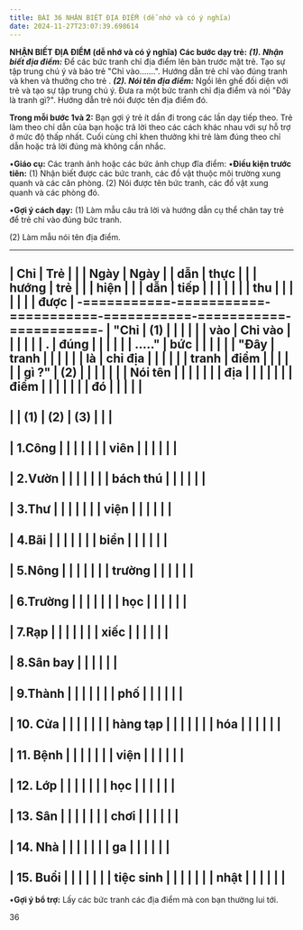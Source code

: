 ```yaml
---
title: BÀI 36 NHẬN BIẾT ĐỊA ĐIỂM (dễ nhớ và có ý nghĩa)
date: 2024-11-27T23:07:39.698614
---
```

**NHẬN BIẾT ĐỊA ĐIỂM (dễ nhớ và có ý nghĩa)**
**Các bước dạy trẻ:**
***(1). Nhận biết địa điểm:*** Để các bức tranh chỉ địa điểm lên bàn
trước mặt trẻ. Tạo sự tập trung chú ý và bảo trẻ "Chỉ vào.......".
Hướng dẫn trẻ chỉ vào đúng tranh và khen và thưởng cho trẻ . ***(2).
Nói tên địa điểm:*** Ngồi lên ghế đối diện với trẻ và tạo sự tập trung
chú ý. Đưa ra một bức tranh chỉ địa điểm và nói "Đây là tranh gì?".
Hướng dẫn trẻ nói được tên địa điểm đó.

**Trong mỗi bước 1và 2:** Bạn gợi ý trẻ ít dần đi trong các lần dạy
tiếp theo. Trẻ làm theo chỉ dẫn của bạn hoặc trả lời theo các cách
khác nhau với sự hỗ trợ ở mức độ thấp nhất. Cuối cùng chỉ khen thưởng
khi trẻ làm đúng theo chỉ dẫn hoặc trả lời đúng mà không cần nhắc.

•**Giáo cụ:** Các tranh ảnh hoặc các bức ảnh chụp đĩa điểm:
•**Điều kiện trước tiên:**
(1) Nhận biết được các bức tranh, các đồ vật thuộc môi trường xung
quanh và các căn phòng. (2) Nói được tên bức tranh, các đồ vật xung
quanh và các phòng đó.

•**Gợi ý cách dạy:**
(1) Làm mẫu câu trả lời và hướng dẫn cụ thể chân tay trẻ để trẻ chỉ
vào đúng bức tranh.

(2) Làm mẫu nói tên địa điểm.

-------------------------------------------------------------------------
| **Chỉ     | **Trẻ     |           |           | **Ngày    | **Ngày  |
| dẫn**     | thực      |           |           | hướng     | trẻ     |
|           | hiện**    |           |           | dẫn**     | tiếp    |
|           |           |           |           |           | thu     |
|           |           |           |           |           | được**  |
-===========-===========-===========-===========-===========-===========-
| "**Chỉ  | **(1)   |           |           |           |           |
| vào     | Chỉ vào |           |           |           |           |
| .       | đúng    |           |           |           |           |
| .....**" | bức     |           |           |           |           |
| "**Đây  | tranh   |           |           |           |           |
| là      | chỉ địa |           |           |           |           |
| tranh   | điểm** |           |           |           |           |
| gì ?**" | **(2)   |           |           |           |           |
|           | Nói tên |           |           |           |           |
|           | địa     |           |           |           |           |
|           | điểm    |           |           |           |           |
|           | đó**    |           |           |           |           |
-------------------------------------------------------------------------
|           | **(1)**   | **(2)**   | **(3)**   |           |           |
-------------------------------------------------------------------------
| 1.Công    |           |           |           |           |           |
| viên      |           |           |           |           |           |
-------------------------------------------------------------------------
| 2.Vườn    |           |           |           |           |           |
| bách thú  |           |           |           |           |           |
-------------------------------------------------------------------------
| 3.Thư     |           |           |           |           |           |
| viện      |           |           |           |           |           |
-------------------------------------------------------------------------
| 4.Bãi     |           |           |           |           |           |
| biển      |           |           |           |           |           |
-------------------------------------------------------------------------
| 5.Nông    |           |           |           |           |           |
| trường    |           |           |           |           |           |
-------------------------------------------------------------------------
| 6.Trường  |           |           |           |           |           |
| học       |           |           |           |           |           |
-------------------------------------------------------------------------
| 7.Rạp     |           |           |           |           |           |
| xiếc      |           |           |           |           |           |
-------------------------------------------------------------------------
| 8.Sân bay |           |           |           |           |           |
-------------------------------------------------------------------------
| 9.Thành   |           |           |           |           |           |
| phố       |           |           |           |           |           |
-------------------------------------------------------------------------
| 10. Cửa  |           |           |           |           |           |
| hàng tạp  |           |           |           |           |           |
| hóa       |           |           |           |           |           |
-------------------------------------------------------------------------
| 11. Bệnh |           |           |           |           |           |
| viện      |           |           |           |           |           |
-------------------------------------------------------------------------
| 12. Lớp  |           |           |           |           |           |
| học       |           |           |           |           |           |
-------------------------------------------------------------------------
| 13. Sân  |           |           |           |           |           |
| chơi      |           |           |           |           |           |
-------------------------------------------------------------------------
| 14. Nhà  |           |           |           |           |           |
| ga        |           |           |           |           |           |
-------------------------------------------------------------------------
| 15. Buổi |           |           |           |           |           |
| tiệc sinh |           |           |           |           |           |
| nhật      |           |           |           |           |           |
-------------------------------------------------------------------------

•**Gợi ý bổ trợ:** Lấy các bức tranh các địa điểm mà con bạn thường
lui tới.

36

